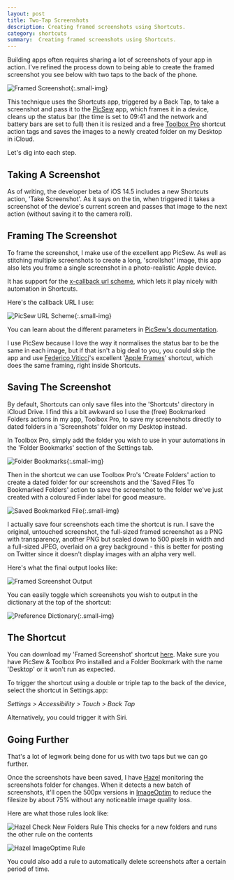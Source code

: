 ```yaml
---
layout: post
title: Two-Tap Screenshots 
description: Creating framed screenshots using Shortcuts.
category: shortcuts
summary:  Creating framed screenshots using Shortcuts.
---
```


Building apps often requires sharing a lot of screenshots of your app in action. I've refined the process down to being able to create the framed screenshot you see below with two taps to the back of the phone.

![Framed Screenshot](/assets/two-tap-screenshots_1.png){:.small-img}

This technique uses the Shortcuts app, triggered by a Back Tap, to take a screenshot and pass it to the [PicSew](https://apps.apple.com/us/app/picsew-screenshot-stitching/id1208145167) app, which frames it in a device, cleans up the status bar (the time is set to 09:41 and the network and battery bars are set to full) then it is resized and a free [Toolbox Pro](https://www.toolboxpro.app) shortcut action tags and saves the images to a newly created folder on my Desktop in iCloud.

Let's dig into each step.

## Taking A Screenshot

As of writing, the developer beta of iOS 14.5 includes a new Shortcuts action, 'Take Screenshot'. As it says on the tin, when triggered it takes a screenshot of the device's current screen and passes that image to the next action (without saving it to the camera roll).

## Framing The Screenshot

To frame the screenshot, I make use of the excellent app PicSew. As well as stitching multiple screenshots to create a long, 'scrollshot' image, this app also lets you frame a single screenshot in a photo-realistic Apple device.

It has support for the [x-callback url scheme](http://x-callback-url.com), which lets it play nicely with automation in Shortcuts.

Here's the callback URL I use:

![PicSew URL Scheme](/assets/two-tap-screenshots_2.png){:.small-img}

You can learn about the different parameters in [PicSew's documentation](https://docs.picsew.app/en/x-callback-url.html).

I use PicSew because I love the way it normalises the status bar to be the same in each image, but if that isn't a big deal to you, you could skip the app and use [Federico Viticci](https://www,twitter.com/viticci)'s excellent '[Apple Frames](https://www.macstories.net/ios/shortcuts-corner-apple-frames-for-iphone-12-and-se-get-image-resolution-encode-images-to-base64-and-search-articles-in-reeder/)' shortcut, which does the same framing, right inside Shortcuts.

## Saving The Screenshot

By default, Shortcuts can only save files into the 'Shortcuts' directory in iCloud Drive. I find this a bit awkward so I use the (free) Bookmarked Folders actions in my app, Toolbox Pro, to save my screenshots directly to dated folders in a 'Screenshots' folder on my Desktop instead.

In Toolbox Pro, simply add the folder you wish to use in your automations in the 'Folder Bookmarks' section of the Settings tab.

![Folder Bookmarks](/assets/two-tap-screenshots_3.png){:.small-img}

Then in the shortcut we can use Toolbox Pro's 'Create Folders' action to create a dated folder for our screenshots and the 'Saved Files To Bookmarked Folders' action to save the screenshot to the folder we've just created with a coloured Finder label for good measure.

![Saved Bookmarked File](/assets/two-tap-screenshots_4.png){:.small-img}

I actually save four screenshots each time the shortcut is run. I save the original, untouched screenshot, the full-sized framed screenshot as a PNG with transparency, another PNG but scaled down to 500 pixels in width and a full-sized JPEG, overlaid on a grey background - this is better for posting on Twitter since it doesn't display images with an alpha very well.

Here's what the final output looks like: 

![Framed Screenshot Output](/assets/two-tap-screenshots_5.png)

You can easily toggle which screenshots you wish to output in the dictionary at the top of the shortcut:

![Preference Dictionary](/assets/two-tap-screenshots_6.png){:.small-img}

## The Shortcut

You can download my 'Framed Screenshot' shortcut [here](https://www.icloud.com/shortcuts/609eef2261b44414beadbd1d500b6ad8). Make sure you have PicSew & Toolbox Pro installed and a Folder Bookmark with the name 'Desktop' or it won't run as expected.

To trigger the shortcut using a double or triple tap to the back of the device, select the shortcut in Settings.app:

*Settings > Accessibility > Touch > Back Tap*

Alternatively, you could trigger it with Siri.

## Going Further

That's a lot of legwork being done for us with two taps but we can go further.

Once the screenshots have been saved, I have [Hazel](https://www.noodlesoft.com) monitoring the screenshots folder for changes. When it detects a new batch of screenshots, it'll open the 500px versions in [ImageOptim](https://imageoptim.com/mac) to reduce the filesize by about 75% without any noticeable image quality loss.

Here are what those rules look like:

![Hazel Check New Folders Rule](/assets/two-tap-screenshots_8.png)
<span class="marginnote">This checks for a new folders and runs the other rule on the contents</span>

![Hazel ImageOptime Rule](/assets/two-tap-screenshots_7.png)

You could also add a rule to automatically delete screenshots after a certain period of time.